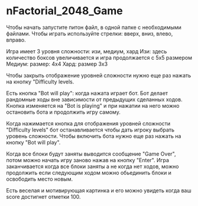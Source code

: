# nFactorial_2048_Game
Чтобы начать запустите питон файл, в одной папке с необходимыми файлами.
Чтобы играть используйте стрелки: вверх, вниз, влево, вправо.

Игра имеет 3 уровня сложности: изи, медиум, хард
Изи: здесь количество боксов увеличивается и игра продолжается с 5х5 размером
Медиум: размер: 4х4
Хард: размер 3х3

Чтобы закрыть отображение уровней сложности нужно еще раз нажать на кнопку "Difficulty levels.

Есть кнопка "Bot will play": когда нажата играет бот.
Бот делает рандомные ходы вне зависимости от предыдущих сделанных ходов.
Кнопка изменяется на "Bot is playing" и при нажатии на него можно остановить бота и продолжить игру самому.

Когда нажимается кнопка для отображения уровней сложности "Difficulty levels" бот останавливается чтобы дать игроку выбрать уровень сложности. Чтобы включить бота нужно еще раз нажать на кнопку "Bot will play".

Когда все блоки будут заняты выводится сообщение "Game Over", потом можно начать игру заново нажав на кнопку "Enter". 
Игра заканчивается когда все блоки заняты а не когда нет ходов, можно продолжить если следующим ходом можно обьединить блоки и освободить место новым.

Есть веселая и мотивирующая картинка и его можно увидеть когда ваш score достигнет отметки 100. 
